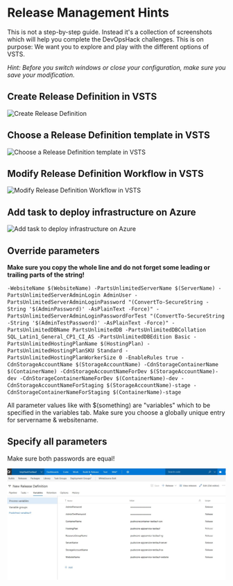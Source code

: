 
#  Release Management Hints
This is not a step-by-step guide. Instead it's a collection of screenshots which will help you complete the DevOpsHack challenges.
This is on purpose: We want you to explore and play with the different options of VSTS.

*Hint: Before you switch windows or close your configuration, make sure you save your modification.*

## Create Release Definition in VSTS
![Create Release Definition](/ReleaseManagement/images/releaseManagementAdd.jpg)

## Choose a Release Definition template in VSTS
![Choose a Release Definition template in VSTS](/ReleaseManagement/images/releaseManagementTemplate.jpg)

## Modify Release Definition Workflow in VSTS
![Modify Release Definition Workflow in VSTS](/ReleaseManagement/images/releaseManagementWorkflow.jpg)

## Add task to deploy infrastructure on Azure
![Add task to deploy infrastructure on Azure](/ReleaseManagement/images/releaseManagementRG.jpg)

## Override parameters

**Make sure you copy the whole line and do not forget some leading or trailing parts of the string!**

  ``` 
  -WebsiteName $(WebsiteName) -PartsUnlimitedServerName $(ServerName) -PartsUnlimitedServerAdminLogin AdminUser -PartsUnlimitedServerAdminLoginPassword "(ConvertTo-SecureString -String '$(AdminPassword)' -AsPlainText -Force)" -PartsUnlimitedServerAdminLoginPasswordForTest "(ConvertTo-SecureString -String '$(AdminTestPassword)' -AsPlainText -Force)" -PartsUnlimitedDBName PartsUnlimitedDB -PartsUnlimitedDBCollation SQL_Latin1_General_CP1_CI_AS -PartsUnlimitedDBEdition Basic -PartsUnlimitedHostingPlanName $(HostingPlan) -PartsUnlimitedHostingPlanSKU Standard -PartsUnlimitedHostingPlanWorkerSize 0 -EnableRules true -CdnStorageAccountName $(StorageAccountName) -CdnStorageContainerName $(ContainerName) -CdnStorageAccountNameForDev $(StorageAccountName)-dev -CdnStorageContainerNameForDev $(ContainerName)-dev -CdnStorageAccountNameForStaging $(StorageAccountName)-stage -CdnStorageContainerNameForStaging $(ContainerName)-stage  
```

All parameter values like with $(something) are "variables" which to be specified in the variables tab. Make sure you choose a globally unique entry for  servername & websitename.


## Specify all parameters
Make sure both passwords are equal!

![Specify paras as parameters](/ReleaseManagement/images/releaseManagementParajpg.JPG)
